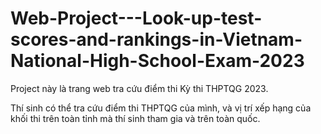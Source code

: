# Web-Project---Look-up-test-scores-and-rankings-in-Vietnam-National-High-School-Exam-2023

Project này là trang web tra cứu điểm thi Kỳ thi THPTQG 2023.

Thí sinh có thể tra cứu điểm thi THPTQG của mình, và vị trí xếp hạng của khối thi trên toàn tỉnh mà thí sinh tham gia và trên toàn quốc.
